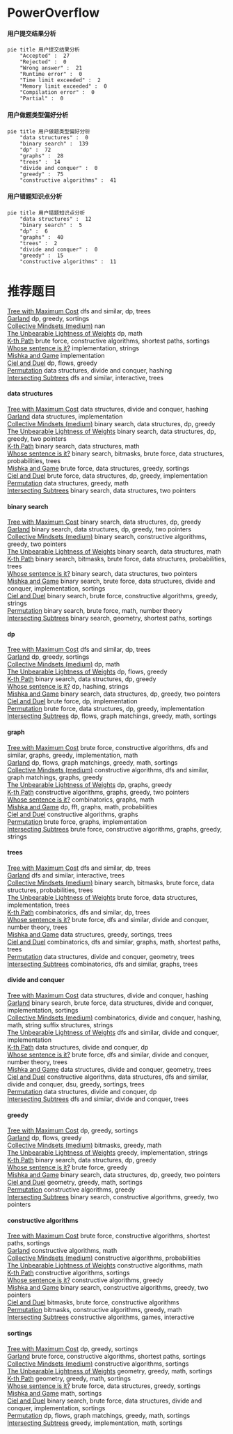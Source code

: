 # PowerOverflow
<!-- tabs:start -->
#### **用户提交结果分析**

```mermaid
pie title 用户提交结果分析
    "Accepted" :  27
    "Rejected" :  0
    "Wrong answer" :  21
    "Runtime error" :  0
    "Time limit exceeded" :  2
    "Memory limit exceeded" :  0
    "Compilation error" :  0
    "Partial" :  0
```
#### **用户做题类型偏好分析**

```mermaid
pie title 用户做题类型偏好分析
    "data structures" :  0
    "binary search" :  139
    "dp" :  72
    "graphs" :  28
    "trees" :  14
    "divide and conquer" :  0
    "greedy" :  75
    "constructive algorithms" :  41
```
#### **用户错题知识点分析**

```mermaid
pie title 用户错题知识点分析
    "data structures" :  12
    "binary search" :  5
    "dp" :  6
    "graphs" :  40
    "trees" :  2
    "divide and conquer" :  0
    "greedy" :  15
    "constructive algorithms" :  11
```
<!-- tabs:end -->
# 推荐题目
[Tree with Maximum Cost](http://codeforces.com/problemset/problem/1092/F)		dfs and similar,
                        dp,
                        trees		  
[Garland](http://codeforces.com/problemset/problem/1286/A)		dp,
                        greedy,
                        sortings		  
[Collective Mindsets (medium)](http://codeforces.com/problemset/problem/690/A2)		nan		  
[The Unbearable Lightness of Weights](http://codeforces.com/problemset/problem/1032/E)		dp,
                        math		  
[K-th Path](http://codeforces.com/problemset/problem/1196/F)		brute force,
                        constructive algorithms,
                        shortest paths,
                        sortings		  
[Whose sentence is it?](http://codeforces.com/problemset/problem/312/A)		implementation,
                        strings		  
[Mishka and Game](http://codeforces.com/problemset/problem/703/A)		implementation		  
[Ciel and Duel](http://codeforces.com/problemset/problem/321/B)		dp,
                        flows,
                        greedy		  
[Permutation](http://codeforces.com/problemset/problem/452/F)		data structures,
                        divide and conquer,
                        hashing		  
[Intersecting Subtrees](https://codeforces.com/contest/1074/problem/B)		dfs and similar,
                        interactive,
                        trees		  
<!-- tabs:start -->
#### **data structures**
[Tree with Maximum Cost](http://codeforces.com/problemset/problem/452/F)		data structures,
                        divide and conquer,
                        hashing		  
[Garland](http://codeforces.com/problemset/problem/1163/B2)		data structures,
                        implementation		  
[Collective Mindsets (medium)](https://codeforces.com/contest/1314/problem/E)		binary search,
                        data structures,
                        dp,
                        greedy		  
[The Unbearable Lightness of Weights](http://codeforces.com/problemset/problem/1492/C)		binary search,
                        data structures,
                        dp,
                        greedy,
                        two pointers		  
[K-th Path](http://codeforces.com/problemset/problem/1490/G)		binary search,
                        data structures,
                        math		  
[Whose sentence is it?](http://codeforces.com/problemset/problem/1479/D)		binary search,
                        bitmasks,
                        brute force,
                        data structures,
                        probabilities,
                        trees		  
[Mishka and Game](http://codeforces.com/problemset/problem/1497/A)		brute force,
                        data structures,
                        greedy,
                        sortings		  
[Ciel and Duel](http://codeforces.com/problemset/problem/1491/C)		brute force,
                        data structures,
                        dp,
                        greedy,
                        implementation		  
[Permutation](http://codeforces.com/problemset/problem/1492/B)		data structures,
                        greedy,
                        math		  
[Intersecting Subtrees](http://codeforces.com/problemset/problem/1436/E)		binary search,
                        data structures,
                        two pointers		  
#### **binary search**
[Tree with Maximum Cost](https://codeforces.com/contest/1314/problem/E)		binary search,
                        data structures,
                        dp,
                        greedy		  
[Garland](http://codeforces.com/problemset/problem/1492/C)		binary search,
                        data structures,
                        dp,
                        greedy,
                        two pointers		  
[Collective Mindsets (medium)](http://codeforces.com/problemset/problem/1463/D)		binary search,
                        constructive algorithms,
                        greedy,
                        two pointers		  
[The Unbearable Lightness of Weights](http://codeforces.com/problemset/problem/1490/G)		binary search,
                        data structures,
                        math		  
[K-th Path](http://codeforces.com/problemset/problem/1479/D)		binary search,
                        bitmasks,
                        brute force,
                        data structures,
                        probabilities,
                        trees		  
[Whose sentence is it?](http://codeforces.com/problemset/problem/1436/E)		binary search,
                        data structures,
                        two pointers		  
[Mishka and Game](http://codeforces.com/problemset/problem/1461/D)		binary search,
                        brute force,
                        data structures,
                        divide and conquer,
                        implementation,
                        sortings		  
[Ciel and Duel](http://codeforces.com/problemset/problem/1493/C)		binary search,
                        brute force,
                        constructive algorithms,
                        greedy,
                        strings		  
[Permutation](http://codeforces.com/problemset/problem/1487/D)		binary search,
                        brute force,
                        math,
                        number theory		  
[Intersecting Subtrees](http://codeforces.com/problemset/problem/1486/B)		binary search,
                        geometry,
                        shortest paths,
                        sortings		  
#### **dp**
[Tree with Maximum Cost](http://codeforces.com/problemset/problem/1092/F)		dfs and similar,
                        dp,
                        trees		  
[Garland](http://codeforces.com/problemset/problem/1286/A)		dp,
                        greedy,
                        sortings		  
[Collective Mindsets (medium)](http://codeforces.com/problemset/problem/1032/E)		dp,
                        math		  
[The Unbearable Lightness of Weights](http://codeforces.com/problemset/problem/321/B)		dp,
                        flows,
                        greedy		  
[K-th Path](https://codeforces.com/contest/1314/problem/E)		binary search,
                        data structures,
                        dp,
                        greedy		  
[Whose sentence is it?](http://codeforces.com/problemset/problem/613/E)		dp,
                        hashing,
                        strings		  
[Mishka and Game](http://codeforces.com/problemset/problem/1492/C)		binary search,
                        data structures,
                        dp,
                        greedy,
                        two pointers		  
[Ciel and Duel](https://codeforces.com/contest/1457/problem/C)		brute force,
                        dp,
                        implementation		  
[Permutation](http://codeforces.com/problemset/problem/1491/C)		brute force,
                        data structures,
                        dp,
                        greedy,
                        implementation		  
[Intersecting Subtrees](http://codeforces.com/problemset/problem/1437/C)		dp,
                        flows,
                        graph matchings,
                        greedy,
                        math,
                        sortings		  
#### **graph**
[Tree with Maximum Cost](http://codeforces.com/problemset/problem/1487/C)		brute force,
                        constructive algorithms,
                        dfs and similar,
                        graphs,
                        greedy,
                        implementation,
                        math		  
[Garland](http://codeforces.com/problemset/problem/1437/C)		dp,
                        flows,
                        graph matchings,
                        greedy,
                        math,
                        sortings		  
[Collective Mindsets (medium)](http://codeforces.com/problemset/problem/1470/D)		constructive algorithms,
                        dfs and similar,
                        graph matchings,
                        graphs,
                        greedy		  
[The Unbearable Lightness of Weights](http://codeforces.com/problemset/problem/1476/C)		dp,
                        graphs,
                        greedy		  
[K-th Path](http://codeforces.com/problemset/problem/1304/D)		constructive algorithms,
                        graphs,
                        greedy,
                        two pointers		  
[Whose sentence is it?](http://codeforces.com/problemset/problem/1475/C)		combinatorics,
                        graphs,
                        math		  
[Mishka and Game](http://codeforces.com/problemset/problem/553/E)		dp,
                        fft,
                        graphs,
                        math,
                        probabilities		  
[Ciel and Duel](http://codeforces.com/problemset/problem/1495/C)		constructive algorithms,
                        graphs		  
[Permutation](http://codeforces.com/problemset/problem/1510/K)		brute force,
                        graphs,
                        implementation		  
[Intersecting Subtrees](http://codeforces.com/problemset/problem/1511/D)		brute force,
                        constructive algorithms,
                        graphs,
                        greedy,
                        strings		  
#### **trees**
[Tree with Maximum Cost](http://codeforces.com/problemset/problem/1092/F)		dfs and similar,
                        dp,
                        trees		  
[Garland](https://codeforces.com/contest/1074/problem/B)		dfs and similar,
                        interactive,
                        trees		  
[Collective Mindsets (medium)](http://codeforces.com/problemset/problem/1479/D)		binary search,
                        bitmasks,
                        brute force,
                        data structures,
                        probabilities,
                        trees		  
[The Unbearable Lightness of Weights](http://codeforces.com/problemset/problem/1511/C)		brute force,
                        data structures,
                        implementation,
                        trees		  
[K-th Path](http://codeforces.com/problemset/problem/1499/F)		combinatorics,
                        dfs and similar,
                        dp,
                        trees		  
[Whose sentence is it?](http://codeforces.com/problemset/problem/1491/E)		brute force,
                        dfs and similar,
                        divide and conquer,
                        number theory,
                        trees		  
[Mishka and Game](http://codeforces.com/problemset/problem/1466/D)		data structures,
                        greedy,
                        sortings,
                        trees		  
[Ciel and Duel](http://codeforces.com/problemset/problem/1495/D)		combinatorics,
                        dfs and similar,
                        graphs,
                        math,
                        shortest paths,
                        trees		  
[Permutation](http://codeforces.com/problemset/problem/1303/G)		data structures,
                        divide and conquer,
                        geometry,
                        trees		  
[Intersecting Subtrees](http://codeforces.com/problemset/problem/1454/E)		combinatorics,
                        dfs and similar,
                        graphs,
                        trees		  
#### **divide and conquer**
[Tree with Maximum Cost](http://codeforces.com/problemset/problem/452/F)		data structures,
                        divide and conquer,
                        hashing		  
[Garland](http://codeforces.com/problemset/problem/1461/D)		binary search,
                        brute force,
                        data structures,
                        divide and conquer,
                        implementation,
                        sortings		  
[Collective Mindsets (medium)](http://codeforces.com/problemset/problem/1466/G)		combinatorics,
                        divide and conquer,
                        hashing,
                        math,
                        string suffix structures,
                        strings		  
[The Unbearable Lightness of Weights](http://codeforces.com/problemset/problem/1490/D)		dfs and similar,
                        divide and conquer,
                        implementation		  
[K-th Path](https://codeforces.com/contest/1483/problem/C)		data structures,
                        divide and conquer,
                        dp		  
[Whose sentence is it?](http://codeforces.com/problemset/problem/1491/E)		brute force,
                        dfs and similar,
                        divide and conquer,
                        number theory,
                        trees		  
[Mishka and Game](http://codeforces.com/problemset/problem/1303/G)		data structures,
                        divide and conquer,
                        geometry,
                        trees		  
[Ciel and Duel](http://codeforces.com/problemset/problem/1494/D)		constructive algorithms,
                        data structures,
                        dfs and similar,
                        divide and conquer,
                        dsu,
                        greedy,
                        sortings,
                        trees		  
[Permutation](http://codeforces.com/problemset/problem/1482/E)		data structures,
                        divide and conquer,
                        dp		  
[Intersecting Subtrees](http://codeforces.com/problemset/problem/566/C)		dfs and similar,
                        divide and conquer,
                        trees		  
#### **greedy**
[Tree with Maximum Cost](http://codeforces.com/problemset/problem/1286/A)		dp,
                        greedy,
                        sortings		  
[Garland](http://codeforces.com/problemset/problem/321/B)		dp,
                        flows,
                        greedy		  
[Collective Mindsets (medium)](http://codeforces.com/problemset/problem/916/B)		bitmasks,
                        greedy,
                        math		  
[The Unbearable Lightness of Weights](https://codeforces.com/contest/1086/problem/C)		greedy,
                        implementation,
                        strings		  
[K-th Path](https://codeforces.com/contest/1314/problem/E)		binary search,
                        data structures,
                        dp,
                        greedy		  
[Whose sentence is it?](http://codeforces.com/problemset/problem/1478/A)		brute force,
                        greedy		  
[Mishka and Game](http://codeforces.com/problemset/problem/1492/C)		binary search,
                        data structures,
                        dp,
                        greedy,
                        two pointers		  
[Ciel and Duel](https://codeforces.com/contest/1496/problem/C)		geometry,
                        greedy,
                        math,
                        sortings		  
[Permutation](http://codeforces.com/problemset/problem/1493/A)		constructive algorithms,
                        greedy		  
[Intersecting Subtrees](http://codeforces.com/problemset/problem/1463/D)		binary search,
                        constructive algorithms,
                        greedy,
                        two pointers		  
#### **constructive algorithms**
[Tree with Maximum Cost](http://codeforces.com/problemset/problem/1196/F)		brute force,
                        constructive algorithms,
                        shortest paths,
                        sortings		  
[Garland](http://codeforces.com/problemset/problem/613/C)		constructive algorithms,
                        math		  
[Collective Mindsets (medium)](https://codeforces.com/contest/1347/problem/E)		constructive algorithms,
                        probabilities		  
[The Unbearable Lightness of Weights](http://codeforces.com/problemset/problem/1266/B)		constructive algorithms,
                        math		  
[K-th Path](http://codeforces.com/problemset/problem/1339/B)		constructive algorithms,
                        sortings		  
[Whose sentence is it?](http://codeforces.com/problemset/problem/1493/A)		constructive algorithms,
                        greedy		  
[Mishka and Game](http://codeforces.com/problemset/problem/1463/D)		binary search,
                        constructive algorithms,
                        greedy,
                        two pointers		  
[Ciel and Duel](https://codeforces.com/contest/1456/problem/B)		bitmasks,
                        brute force,
                        constructive algorithms		  
[Permutation](http://codeforces.com/problemset/problem/1492/D)		bitmasks,
                        constructive algorithms,
                        greedy,
                        math		  
[Intersecting Subtrees](https://codeforces.com/contest/1504/problem/D)		constructive algorithms,
                        games,
                        interactive		  
#### **sortings**
[Tree with Maximum Cost](http://codeforces.com/problemset/problem/1286/A)		dp,
                        greedy,
                        sortings		  
[Garland](http://codeforces.com/problemset/problem/1196/F)		brute force,
                        constructive algorithms,
                        shortest paths,
                        sortings		  
[Collective Mindsets (medium)](http://codeforces.com/problemset/problem/1339/B)		constructive algorithms,
                        sortings		  
[The Unbearable Lightness of Weights](https://codeforces.com/contest/1496/problem/C)		geometry,
                        greedy,
                        math,
                        sortings		  
[K-th Path](http://codeforces.com/problemset/problem/1495/A)		geometry,
                        greedy,
                        math,
                        sortings		  
[Whose sentence is it?](http://codeforces.com/problemset/problem/1497/A)		brute force,
                        data structures,
                        greedy,
                        sortings		  
[Mishka and Game](http://codeforces.com/problemset/problem/1427/A)		math,
                        sortings		  
[Ciel and Duel](http://codeforces.com/problemset/problem/1461/D)		binary search,
                        brute force,
                        data structures,
                        divide and conquer,
                        implementation,
                        sortings		  
[Permutation](http://codeforces.com/problemset/problem/1437/C)		dp,
                        flows,
                        graph matchings,
                        greedy,
                        math,
                        sortings		  
[Intersecting Subtrees](http://codeforces.com/problemset/problem/1473/A)		greedy,
                        implementation,
                        math,
                        sortings		  
<!-- tabs:end -->
